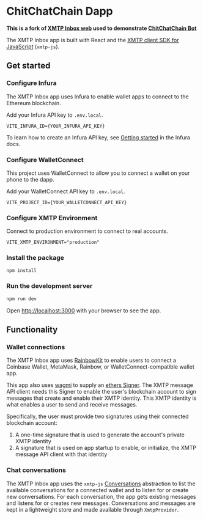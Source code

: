 
# ChitChatChain Dapp

**This is a fork of [XMTP Inbox web](https://github.com/xmtp-labs/xmtp-inbox-web) used to demonstrate [ChitChatChain Bot](https://github.com/ETHGlobalParis/xmtp-bot)**

The XMTP Inbox app is built with React and the [XMTP client SDK for JavaScript](https://github.com/xmtp/xmtp-js) (`xmtp-js`).

## Get started

### Configure Infura

The XMTP Inbox app uses Infura to enable wallet apps to connect to the Ethereum blockchain.

Add your Infura API key to `.env.local`.

```
VITE_INFURA_ID={YOUR_INFURA_API_KEY}
```

To learn how to create an Infura API key, see [Getting started](https://docs.infura.io/infura/getting-started) in the Infura docs.

### Configure WalletConnect

This project uses WalletConnect to allow you to connect a wallet on your phone to the dapp.

Add your WalletConnect API key to `.env.local`.

```
VITE_PROJECT_ID={YOUR_WALLETCONNECT_API_KEY}
```

### Configure XMTP Environment

Connect to production environment to connect to real accounts.

```
VITE_XMTP_ENVIRONMENT="production"
```

### Install the package

```bash
npm install
```

### Run the development server

```bash
npm run dev
```

Open [http://localhost:3000](http://localhost:3000) with your browser to see the app.

## Functionality

### Wallet connections

The XMTP Inbox app uses [RainbowKit](https://www.rainbowkit.com/) to enable users to connect a Coinbase Wallet, MetaMask, Rainbow, or WalletConnect-compatible wallet app.

This app also uses [wagmi](https://wagmi.sh/) to supply an [ethers Signer](https://docs.ethers.org/v5/api/signer/). The XMTP message API client needs this Signer to enable the user's blockchain account to sign messages that create and enable their XMTP identity. This XMTP identity is what enables a user to send and receive messages.

Specifically, the user must provide two signatures using their connected blockchain account:

1. A one-time signature that is used to generate the account's private XMTP identity
2. A signature that is used on app startup to enable, or initialize, the XMTP message API client with that identity

### Chat conversations

The XMTP Inbox app uses the `xmtp-js` [Conversations](https://github.com/xmtp/xmtp-js#conversations) abstraction to list the available conversations for a connected wallet and to listen for or create new conversations. For each conversation, the app gets existing messages and listens for or creates new messages. Conversations and messages are kept in a lightweight store and made available through `XmtpProvider`.
